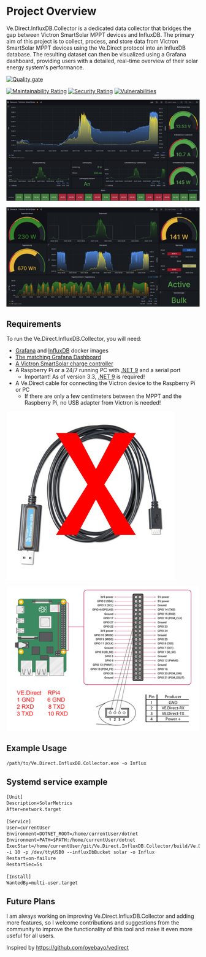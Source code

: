 # Project Overview

Ve.Direct.InfluxDB.Collector is a dedicated data collector that bridges the gap between Victron SmartSolar MPPT devices and InfluxDB. The primary aim of this project is to collect, process, and store data from Victron SmartSolar MPPT devices using the Ve.Direct protocol into an InfluxDB database. The resulting dataset can then be visualized using a Grafana dashboard, providing users with a detailed, real-time overview of their solar energy system's performance.

[![Quality gate](https://sonarcloud.io/api/project_badges/quality_gate?project=DocBrown101_Ve.Direct.InfluxDB.Collector)](https://sonarcloud.io/summary/new_code?id=DocBrown101_Ve.Direct.InfluxDB.Collector)

[![Maintainability Rating](https://sonarcloud.io/api/project_badges/measure?project=DocBrown101_Ve.Direct.InfluxDB.Collector&metric=sqale_rating)](https://sonarcloud.io/dashboard?id=DocBrown101_Ve.Direct.InfluxDB.Collector)
[![Security Rating](https://sonarcloud.io/api/project_badges/measure?project=DocBrown101_Ve.Direct.InfluxDB.Collector&metric=security_rating)](https://sonarcloud.io/dashboard?id=DocBrown101_Ve.Direct.InfluxDB.Collector)
[![Vulnerabilities](https://sonarcloud.io/api/project_badges/measure?project=DocBrown101_Ve.Direct.InfluxDB.Collector&metric=vulnerabilities)](https://sonarcloud.io/summary/new_code?id=DocBrown101_Ve.Direct.InfluxDB.Collector)

![Preview](https://github.com/DocBrown101/Ve.Direct.InfluxDB.Collector/blob/main/docs/image1.jpg)

![Preview](https://github.com/DocBrown101/Ve.Direct.InfluxDB.Collector/blob/main/docs/image2.jpg)

## Requirements

To run the Ve.Direct.InfluxDB.Collector, you will need:

- [Grafana](https://hub.docker.com/r/grafana/grafana/tags?page=1&ordering=last_updated) and [InfluxDB](https://hub.docker.com/_/influxdb/tags?page=1&name=2) docker images
- [The matching Grafana Dashboard](https://grafana.com/grafana/dashboards/14597)
- [A Victron SmartSolar charge controller](https://www.victronenergy.com/solar-charge-controllers)
- A Raspberry Pi or a 24/7 running PC with [.NET 9](https://dotnet.microsoft.com/en-us/download/dotnet/9.0) and a serial port
  - Important! As of version 3.3, [.NET 9](https://dotnet.microsoft.com/en-us/download/dotnet/9.0) is required!
- A Ve.Direct cable for connecting the Victron device to the Raspberry Pi or PC
  - If there are only a few centimeters between the MPPT and the Raspberry Pi, no USB adapter from Victron is needed!

![Preview](https://github.com/DocBrown101/Ve.Direct.InfluxDB.Collector/blob/main/docs/No-VEDirect-USB.jpg)

![Preview](https://github.com/DocBrown101/Ve.Direct.InfluxDB.Collector/blob/main/docs/Connect-VEDirect-To-RPi.jpg)

## Example Usage

```
/path/to/Ve.Direct.InfluxDB.Collector.exe -o Influx
```

## Systemd service example

```
[Unit]
Description=SolarMetrics
After=network.target

[Service]
User=currentUser
Environment=DOTNET_ROOT=/home/currentUser/dotnet
Environment=PATH=$PATH:/home/currentUser/dotnet
ExecStart=/home/currentUser/git/Ve.Direct.InfluxDB.Collector/build/Ve.Direct.InfluxDB.Collector -i 10 -p /dev/ttyUSB0 --influxDbBucket solar -o Influx
Restart=on-failure
RestartSec=5s

[Install]
WantedBy=multi-user.target
```

## Future Plans

I am always working on improving Ve.Direct.InfluxDB.Collector and adding more features, so I welcome contributions and suggestions from the community to improve the functionality of this tool and make it even more useful for all users.

Inspired by https://github.com/oyebayo/vedirect
